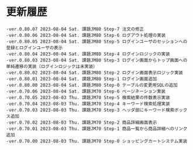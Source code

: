 # 更新履歴

	-ver.0.80.07 2023-08-04 Sat. 課題JM80 Step-7 注文の修正
	-ver.0.80.06 2023-08-04 Sat. 課題JM80 Step-6 ログアウト処理の実装
	-ver.0.80.05 2023-08-04 Sat. 課題JM80 Step-5 ログインユーザのセッションへの登録とログインユーザの表示
	-ver.0.80.04 2023-08-04 Sat. 課題JM80 Step-4 ログインロジックの実装
	-ver.0.80.03 2023-08-04 Sat. 課題JM80 Step-3 ログイン画面からトップ画面への単純遷移の実装（ログインロジックは未実装）
	-ver.0.80.02 2023-08-04 Sat. 課題JM80 Step-2 ログイン画面表示ロジック実装
	-ver.0.80.01 2023-08-04 Sat. 課題JM80 Step-1 ログイン画面追加
	-ver.0.80.00 2023-08-04 Sat. 課題JM80 Step-0 テーブルの変更用SQLの追加
	-ver.0.70.06 2023-08-04 Sat. 課題JM70 Step-6 ページネーション実装
	-ver.0.70.05 2023-08-03 Thu. 課題JM70 Step-5 検索結果の件数表示実装
	-ver.0.70.04 2023-08-03 Thu. 課題JM70 Step-4 キーワード検索処理実装
	-ver.0.70.03 2023-08-03 Thu. 課題JM70 Step-3 ヘッダ部にキーワード検索ボックス追加
	-ver.0.70.02 2023-08-03 Thu. 課題JM70 Step-2 商品詳細画面表示
	-ver.0.70.01 2023-08-03 Thu. 課題JM70 Step-1 商品一覧から商品詳細へのリンク追加
	-ver.0.70.00 2023-08-03 Thu. 課題JM70 Step-0 ショッピングカートシステム実装